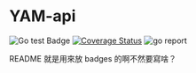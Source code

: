 # YAM-api
![Go test Badge](https://github.com/ray1422/YAM-api/actions/workflows/go_test.yaml/badge.svg?branch=develop) [![Coverage Status](https://coveralls.io/repos/github/ray1422/YAM-api/badge.svg?branch=develop)](https://coveralls.io/github/ray1422/YAM-api?branch=develop) ![go report](https://goreportcard.com/badge/github.com/ray1422/SML)

README 就是用來放 badges 的啊不然要寫啥？
